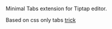 Minimal Tabs extension for Tiptap editor. 

Based on css only tabs [trick](https://dev.to/joxx/building-a-tab-component-with-pure-css-using-radio-and-label-tags-200b)
